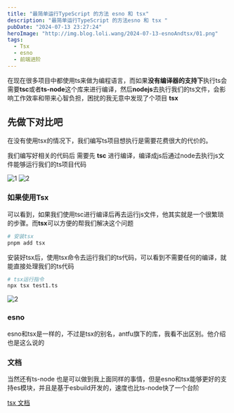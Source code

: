 ```yaml
---
title: "最简单运行TypeScript 的方法 esno 和 tsx"
description: "最简单运行TypeScript 的方法esno 和 tsx "
pubDate: "2024-07-13 23:27:24"
heroImage: "http://img.blog.loli.wang/2024-07-13-esnoAndtsx/01.png"
tags:
  - Tsx
  - esno
  - 前端进阶
---
```


在现在很多项目中都使用ts来做为编程语言，而如果**没有编译器的支持下**执行ts会需要**tsc**或者**ts-node**这个库来进行编译，然后**nodejs**去执行我们的ts文件，会影响工作效率和带来心智负担，困扰的我无意中发现了个项目 **tsx**

## 先做下对比吧

在没有使用tsx的情况下，我们编写ts项目想执行是需要花费很大的代价的。

我们编写好相关的代码后 需要先 **tsc** 进行编译，编译成js后通过node去执行js文件能够运行我们的ts项目代码

![1](http://img.blog.loli.wang/2024-07-13-esnoAndtsx/02.png)
![2](http://img.blog.loli.wang/2024-07-13-esnoAndtsx/03.png)


### 如果使用Tsx
可以看到，如果我们使用tsc进行编译后再去运行js文件，他其实就是一个很繁琐的步骤。而**tsx**可以方便的帮我们解决这个问题


```bash
# 安装tsx
pnpm add tsx
```

安装好tsx后，使用tsx命令去运行我们的ts代码，可以看到不需要任何的编译，就能直接处理我们的ts代码

```bash
# tsx运行指令
npx tsx test1.ts
```

![2](http://img.blog.loli.wang/2024-07-13-esnoAndtsx/04.png)


### esno

esno和tsx是一样的，不过是tsx的别名，antfu旗下的库，我看不出区别。他介绍也是这么说的


### 文档
当然还有ts-node 也是可以做到我上面同样的事情，但是esno和tsx能够更好的支持es模块，并且是基于esbuild开发的，速度也比ts-node快了一个台阶

[tsx 文档](https://tsx.is/)
